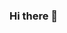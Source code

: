 ### Hi there 👋

<!--
**zoeyhahaha/zoeyhahaha** is a ✨ _special_ ✨ repository because its `README.md` (this file) appears on your GitHub profile.

- 🔭 I’m currently a Graduate Student at Northeastern University
- 🌱 I’m currently learning SQL, Product Management, Software Quality Control  
- 💬 Ask me about Skincare or fashion trends. 
- 😄 Pronouns: she/her
- ⚡ Looking for : Product Owner / Data Analyst jobs starting June 2023
- 📫 How to reach me: zhang.mengx@northeastern.edu
-->
